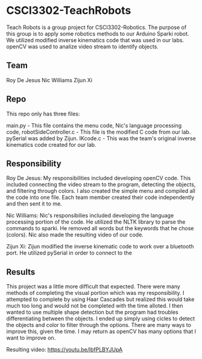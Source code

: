 # CSCI3302-TeachRobots
Teach Robots is a group project for CSCI3302-Robotics. The purpose of this group is to apply some robotics
methods to our Arduino Sparki robot. We utilized modified inverse kinematics code that was used in our labs.
openCV was used to analize video stream to identify objects.


## Team
Roy De Jesus
Nic Williams
Zijun Xi

## Repo
This repo only has three files:

main.py - This file contains the menu code, Nic's language processing code,
robotSideController.c - This file is the modified C code from our lab. pySerial was added by Zijun.
IKcode.c - This was the team's original inverse kinematics code created for our lab.

## Responsibility
Roy De Jesus:
My responsibilities included developing openCV code. This included connecting the video stream to the program,
detecting the objects, and filtering through colors. I also created the simple menu and compiled all the code into
one file.
Each team member created their code independently and then sent it to me.

Nic Williams:
Nic's responsibilies included developing the language processing portion of the code. He utilized the NLTK
library to parse the commands to sparki. He removed all words but the keywords that he chose (colors).
Nic also made the resulting video of our code.

Zijun Xi:
Zijun modified the inverse kinematic code to work over a bluetooth port. He utilized pySerial in order to
connect to the 

## Results
This project was a little more difficult that expected. There were many methods of completing the
visual portion which was my responsibility. I attempted to complete by using Haar Cascades but
realized this would take much too long and would not be completed with the time alloted. I then
wanted to use multiple shape detection but the program had troubles differentiating between the objects.
I ended up simply using cicles to detect the objects and color to filter through the options. There are many 
ways to improve this, given the time. I may return as openCV has many options that I want to improve on.

Resulting video: https://youtu.be/lbfPLBYJUpA
